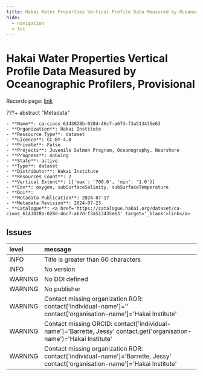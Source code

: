 ```yaml
---
title: Hakai Water Properties Vertical Profile Data Measured by Oceanographic Profilers, Provisional
hide:
  - navigation
  - toc
---
```


# Hakai Water Properties Vertical Profile Data Measured by Oceanographic Profilers, Provisional

Records page: <a href='https://catalogue.hakai.org/dataset/ca-cioos_6143028b-028d-46c7-a67d-f3a513435e63' target='_blank'>link</a>

???+ abstract "Metadata"

    - **Name**: ca-cioos_6143028b-028d-46c7-a67d-f3a513435e63 
    - **Organization**: Hakai Institute 
    - **Ressource Type**: dataset 
    - **Licence**: CC-BY-4.0 
    - **Private**: False 
    - **Projects**: Juvenile Salmon Program, Oceanography, Nearshore 
    - **Progress**: onGoing 
    - **State**: active 
    - **Type**: dataset 
    - **Distributor**: Hakai Institute 
    - **Resources Count**: 2 
    - **Vertical Extent**: [{'max': '700.0', 'min': '1.0'}] 
    - **Eov**: oxygen, subSurfaceSalinity, subSurfaceTemperature 
    - **Doi**:  
    - **Metadata Publication**: 2024-07-17 
    - **Metadata Revision**: 2024-07-23 
    - **Catalogue**: <a href='https://catalogue.hakai.org/dataset/ca-cioos_6143028b-028d-46c7-a67d-f3a513435e63' target='_blank'>link</a> 

<div id='map'></div>




## Issues
| level   | message                                                                                                                        |
|:--------|:-------------------------------------------------------------------------------------------------------------------------------|
| INFO    | Title is greater than 60 characters                                                                                            |
| INFO    | No version                                                                                                                     |
| WARNING | No DOI defined                                                                                                                 |
| WARNING | No publisher                                                                                                                   |
| WARNING | Contact missing organization ROR:  contact['individual-name']='' contact['organisation-name']='Hakai Institute'                |
| WARNING | Contact missing ORCID: contact['individual-name']='Barrette, Jessy' contact.get('organisation-name')='Hakai Institute'         |
| WARNING | Contact missing organization ROR:  contact['individual-name']='Barrette, Jessy' contact['organisation-name']='Hakai Institute' |


<script>
   document.addEventListener("DOMContentLoaded", function() {
    var map = L.map('map').setView([51.505, -125.09], 5);
    L.tileLayer('https://tile.openstreetmap.org/{z}/{x}/{y}.png', {
        maxZoom: 19,
        attribution: '&copy; <a href="http://www.openstreetmap.org/copyright">OpenStreetMap</a>'
    }).addTo(map);
    var geojsonFeature = {
        "type": "Feature",
        "properties": {
            "name" : "Hakai Water Properties Vertical Profile Data Measured by Oceanographic Profilers, Provisional"
        },
        "geometry": {'type': 'Polygon', 'coordinates': [[[-128.5, 52.27], [-127.4, 52.21], [-127.2, 51.66], [-125.6, 51.13], [-124.8, 50.96], [-124.1, 50.43], [-124.7, 49.98], [-124.9, 49.8], [-126.7, 50.45], [-128.1, 51.37], [-128.4, 51.69], [-128.5, 52.27]]]}
    }
    L.geoJSON(geojsonFeature).addTo(map);
   })
</script>